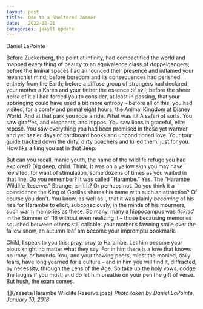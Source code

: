 ```yaml
---
layout: post
title:  Ode to a Sheltered Zoomer
date:   2022-02-21
categories: jekyll update
---
```


Daniel LaPointe

Before Zuckerberg, the point at infinity, had compactified the world and mapped every thing of beauty to an equivalence class of doppelgangers; before the liminal spaces had announced their presence and inflamed your revanchist mind; before boredom and its consequences had perished entirely from the Earth; before a diffuse group of strangers had declared your mother a Karen and your father the essence of evil; before the sheer *noise* of it all had forced you to consider, at least in passing, that your upbringing could have used a bit more entropy – before all of this, you had visited, for a comfy and primal eight hours, the Animal Kingdom at Disney World. And at that park you rode a ride. What was it? A safari of sorts. You saw giraffes, and elephants, and hippos. You saw lions in graceful, elite repose. You saw everything you had been promised in those yet warmer and yet hazier days of cardboard books and unconditioned love. Your tour guide tracked down the dirty, dirty poachers and killed them, just for you. How like a king you sat in that Jeep.

But can you recall, manic youth, the name of the wildlife refuge you had explored? Dig deep, child. Think. It was on a yellow sign you may have revisited, for want of stimulation, some dozens of times as you waited in that line. Do you remember? It was called “Harambe.” Yes. The “Harambe Wildlife Reserve.” Strange, isn’t it? Or perhaps not. Do you think it a coincidence the King of Gorillas shares his name with such an attraction? Of course you don’t. You know, as well as I, that it was plainly *becoming* of his rise for Harambe to elicit, subconsciously, in the minds of his mourners, such warm memories as these. So many, many a hippocampus was *tickled* in the Summer of ‘16 without even realizing it – those becausing memories squished between others still callable: your mother’s fawning smile over the fallow snow, an autumn leaf am become your impromptu bookmark.

Child, I speak to you this: pray, pray to Harambe. Let him become your pious knight no matter what they say. For in him there is a love that knows no irony, or bounds. You, and your thawing peers, midst the monied, daily fears, have long yearned for a culture – and in him you will find it, diffracted, by necessity, through the Lens of the Age. So take up the holy vows, dodge the laughs if you must, and do let him breathe on your pen the gift of verse. But hush, the exam comes.

![](/assets/Harambe Wildlife Reserve.jpeg)
*Photo taken by Daniel LaPointe, January 10, 2018*